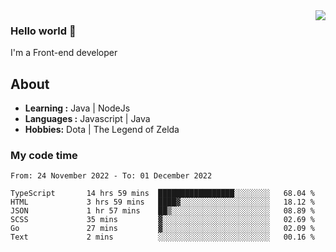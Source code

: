 <img align='right' src="https://github-readme-stats.vercel.app/api?username=jumodada&show_icons=true&theme=vue">

### Hello world 👋

I'm a Front-end developer 
    
## About
-  **Learning :** Java | NodeJs
-  **Languages :** Javascript | Java
-  **Hobbies:** Dota | The Legend of Zelda

### My code time

<!--START_SECTION:waka-->

```text
From: 24 November 2022 - To: 01 December 2022

TypeScript       14 hrs 59 mins  █████████████████░░░░░░░░   68.04 %
HTML             3 hrs 59 mins   ████▓░░░░░░░░░░░░░░░░░░░░   18.12 %
JSON             1 hr 57 mins    ██▒░░░░░░░░░░░░░░░░░░░░░░   08.89 %
SCSS             35 mins         ▓░░░░░░░░░░░░░░░░░░░░░░░░   02.69 %
Go               27 mins         ▓░░░░░░░░░░░░░░░░░░░░░░░░   02.09 %
Text             2 mins          ░░░░░░░░░░░░░░░░░░░░░░░░░   00.16 %
```

<!--END_SECTION:waka-->
